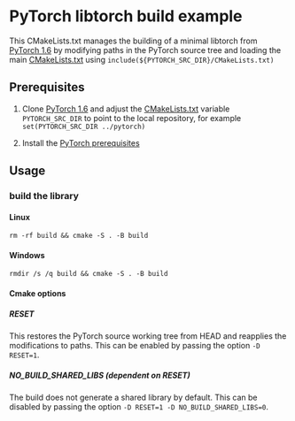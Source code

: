# PyTorch libtorch build example 

This CMakeLists.txt manages the building of a minimal libtorch from [PyTorch 1.6](https://github.com/pytorch/pytorch/tree/1.6) by modifying paths in the PyTorch source tree and loading the main [CMakeLists.txt](https://github.com/pytorch/pytorch/blob/v1.6.0/CMakeLists.txt) using `include(${PYTORCH_SRC_DIR}/CMakeLists.txt)`

## Prerequisites

1. Clone [PyTorch 1.6](https://github.com/pytorch/pytorch/tree/1.6) and adjust the [CMakeLists.txt](CMakeLists.txt) variable `PYTORCH_SRC_DIR` to point to the local repository, for example `set(PYTORCH_SRC_DIR ../pytorch)`

2. Install the [PyTorch prerequisites](https://github.com/pytorch/pytorch/tree/1.6#from-source)

## Usage
### build the library
#### Linux
    rm -rf build && cmake -S . -B build
#### Windows
    rmdir /s /q build && cmake -S . -B build
#### Cmake options
##### RESET
This restores the PyTorch source working tree from HEAD and reapplies the modifications to paths. This can be enabled by passing the option `-D RESET=1`.
##### NO_BUILD_SHARED_LIBS (dependent on RESET)
The build does not generate a shared library by default. This can be disabled by passing the option `-D RESET=1 -D NO_BUILD_SHARED_LIBS=0`.
